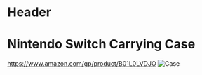 <!-- TITLE: Electronics -->
<!-- SUBTITLE: A quick summary of Electronics -->

# Header
# Nintendo Switch Carrying Case
https://www.amazon.com/gp/product/B01L0LVDJO
![Case](https://lh3.googleusercontent.com/-jwQvnYXRpuo/WqCcpnVY1VI/AAAAAAAAPPk/TwtmnRit2oQaNkHnfogQOFVTkwBOCvfCwCL0BGAYYCw/h511/2018-03-07.png)
